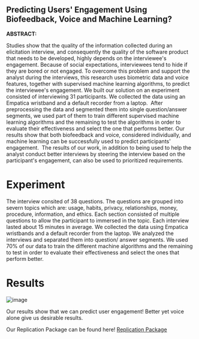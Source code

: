 ##  Predicting Users' Engagement Using Biofeedback, Voice and Machine Learning?
**ABSTRACT:**

Studies show that the quality of the information collected during an elicitation interview, and consequently the quality of the software product that needs to be developed, highly depends on the interviewee's engagement. Because of social expectations, interviewees tend to hide if they are bored or not engaged. To overcome this problem and support the analyst during the interviews, this research uses biometric data and voice features, together with supervised machine learning algorithms, to predict the interviewee's engagement. We built our solution on an experiment consisted of interviewing 31 participants. We collected the data using an Empatica wristband and a default recorder from a laptop.  After preprocessing the data and segmented them into single question/answer segments, we used part of them to train different supervised machine learning algorithms and the remaining to test the algorithms in order to evaluate their effectiveness and select the one that performs better. Our results show that both biofeedback and voice, considered individually, and machine learning can be successfully used to predict participants' engagement.  The results of our work, in addition to being used to help the analyst conduct better interviews by steering the interview based on the participant's engagement, can also be used to prioritized requirements.


#  Experiment

  The interview consited of 38 questions. The questions are grouped into severn topics which are: usage, habits, privacy, relationships, money, procedure, information, and ethics. Each section consisted of multiple questions to allow the participant to immersed in the topic. Each interview lasted about 15 minutes in average. We collected the data using Empatica wristbands and a default recorder from the laptop.
   We analyzed the  interviews and separated them into question/ answer segments. We used 70% of our data to train the different machine algorithms  and the remaining to test in order to evaluate their effectiveness and select the ones that perform better.
  
# Results
 
  
![image](https://user-images.githubusercontent.com/49622433/116079738-2b675780-a666-11eb-903e-eb20f791ea52.png)

Our results show that we can predict user engagement! Better yet voice alone give us desirable results.



Our Replication Package can be found here!
 [Replication Package](https://github.com/alessioferrari/VoiceBiofeedEmo)
